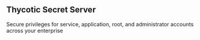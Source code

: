   ## Thycotic Secret Server
  
  Secure privileges for service, application, root,
  and administrator accounts across your enterprise 
